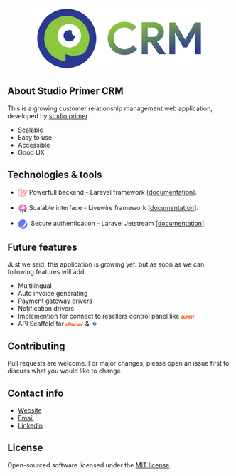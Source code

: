 <p align="center"><a href="https://primerstudio.io" target="_blank"><img src="https://raw.githubusercontent.com/primer-studio/assets/master/images/primer-studio-crm.png" width="400"></a></p>

<p align="center">
</p>

## About Studio Primer CRM 

This is a growing customer relationship management web application, developed by <a href="https://primerstudio.io" target="_blank">studio primer</a>.

- Scalable
- Easy to use
- Accessible
- Good UX

## Technologies & tools

- <img src="https://github.com/primer-studio/assets/blob/main/images/laravel.png?raw=true" width="21" align="top">&nbsp;Powerfull backend - Laravel framework [[documentation](https://laravel.com/docs)].
  

- <img src="https://github.com/primer-studio/assets/blob/main/images/livewire.png?raw=true" width="21" align="top">&nbsp;Scalable interface - Livewire framework [[documentation](https://laravel-livewire.com/docs/quickstart)].


- <img src="https://github.com/primer-studio/assets/blob/main/images/jetstream.png?raw=true" width="21" align="top">&nbsp;&nbsp;Secure authentication - Laravel Jetstream [[documentation](https://jetstream.laravel.com/)].

## Future features

Just we said, this application is growing yet. but as soon as we can following features will add.

- Multilingual
- Auto invoice generating
- Payment gateway drivers
- Notification drivers
- Implemention for connect to resellers control panel like <img src="https://github.com/primer-studio/assets/blob/main/images/whm.png?raw=true" width="30">
- API Scaffold for
  <img src="https://github.com/primer-studio/assets/blob/main/images/cpanel.png?raw=true" width="40">
  & &nbsp;<img src="https://github.com/primer-studio/assets/blob/main/images/directadmin.png?raw=true" width="50" align="">


## Contributing

Pull requests are welcome. For major changes, please open an issue first to discuss what you would like to change.

## Contact info

- [Website](https://primerstudio.io)
- [Email](mailto:contact@primerstudio.io)
- [Linkedin](https://www.linkedin.com/company/primer-studio-io)

## License

Open-sourced software licensed under the [MIT license](https://opensource.org/licenses/MIT).
